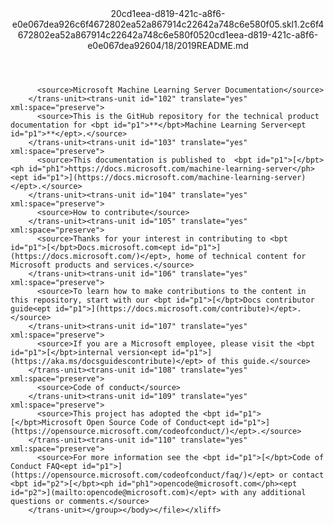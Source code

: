 <?xml version="1.0"?><xliff version="1.2" xmlns="urn:oasis:names:tc:xliff:document:1.2" xmlns:xsi="http://www.w3.org/2001/XMLSchema-instance" xsi:schemaLocation="urn:oasis:names:tc:xliff:document:1.2 xliff-core-1.2-transitional.xsd"><file datatype="xml" original="README.md" source-language="en-US" target-language="en-US"><header><tool tool-id="mdxliff" tool-name="mdxliff" tool-version="1.0-d1654b2" tool-company="Microsoft" /><xliffext:skl_file_name xmlns:xliffext="urn:microsoft:content:schema:xliffextensions">20cd1eea-d819-421c-a8f6-e0e067dea926c6f4672802ea52a867914c22642a748c6e580f05.skl</xliffext:skl_file_name><xliffext:version xmlns:xliffext="urn:microsoft:content:schema:xliffextensions">1.2</xliffext:version><xliffext:ms.openlocfilehash xmlns:xliffext="urn:microsoft:content:schema:xliffextensions">c6f4672802ea52a867914c22642a748c6e580f05</xliffext:ms.openlocfilehash><xliffext:ms.sourcegitcommit xmlns:xliffext="urn:microsoft:content:schema:xliffextensions">20cd1eea-d819-421c-a8f6-e0e067dea926</xliffext:ms.sourcegitcommit><xliffext:ms.lasthandoff xmlns:xliffext="urn:microsoft:content:schema:xliffextensions">04/18/2019</xliffext:ms.lasthandoff><xliffext:ms.openlocfilepath xmlns:xliffext="urn:microsoft:content:schema:xliffextensions">README.md</xliffext:ms.openlocfilepath></header><body><group id="content" extype="content"><trans-unit id="101" translate="yes" xml:space="preserve">
          <source>Microsoft Machine Learning Server Documentation</source>
        </trans-unit><trans-unit id="102" translate="yes" xml:space="preserve">
          <source>This is the GitHub repository for the technical product documentation for <bpt id="p1">**</bpt>Machine Learning Server<ept id="p1">**</ept>.</source>
        </trans-unit><trans-unit id="103" translate="yes" xml:space="preserve">
          <source>This documentation is published to  <bpt id="p1">[</bpt><ph id="ph1">https://docs.microsoft.com/machine-learning-server</ph><ept id="p1">](https://docs.microsoft.com/machine-learning-server)</ept>.</source>
        </trans-unit><trans-unit id="104" translate="yes" xml:space="preserve">
          <source>How to contribute</source>
        </trans-unit><trans-unit id="105" translate="yes" xml:space="preserve">
          <source>Thanks for your interest in contributing to <bpt id="p1">[</bpt>Docs.microsoft.com<ept id="p1">](https://docs.microsoft.com/)</ept>, home of technical content for Microsoft products and services.</source>
        </trans-unit><trans-unit id="106" translate="yes" xml:space="preserve">
          <source>To learn how to make contributions to the content in this repository, start with our <bpt id="p1">[</bpt>Docs contributor guide<ept id="p1">](https://docs.microsoft.com/contribute)</ept>.</source>
        </trans-unit><trans-unit id="107" translate="yes" xml:space="preserve">
          <source>If you are a Microsoft employee, please visit the <bpt id="p1">[</bpt>internal version<ept id="p1">](https://aka.ms/docsguidescontribute)</ept> of this guide.</source>
        </trans-unit><trans-unit id="108" translate="yes" xml:space="preserve">
          <source>Code of conduct</source>
        </trans-unit><trans-unit id="109" translate="yes" xml:space="preserve">
          <source>This project has adopted the <bpt id="p1">[</bpt>Microsoft Open Source Code of Conduct<ept id="p1">](https://opensource.microsoft.com/codeofconduct/)</ept>.</source>
        </trans-unit><trans-unit id="110" translate="yes" xml:space="preserve">
          <source>For more information see the <bpt id="p1">[</bpt>Code of Conduct FAQ<ept id="p1">](https://opensource.microsoft.com/codeofconduct/faq/)</ept> or contact <bpt id="p2">[</bpt><ph id="ph1">opencode@microsoft.com</ph><ept id="p2">](mailto:opencode@microsoft.com)</ept> with any additional questions or comments.</source>
        </trans-unit></group></body></file></xliff>
